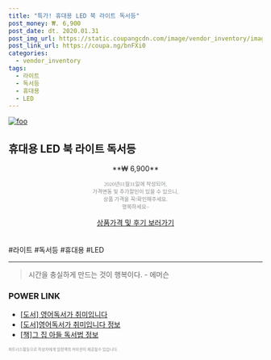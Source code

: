 ```yaml
--- 
title: "특가! 휴대용 LED 북 라이트 독서등" 
post_money: ₩. 6,900 
post_date: dt. 2020.01.31 
post_img_url: https://static.coupangcdn.com/image/vendor_inventory/images/2015/10/23/15/0/e90a1077-e8c5-415c-b1d3-752cc61b50b4.jpg 
post_link_url: https://coupa.ng/bnFXi0 
categories: 
  - vendor_inventory 
tags: 
  - 라이트 
  - 독서등 
  - 휴대용 
  - LED 
--- 
```

[![foo](https://static.coupangcdn.com/image/vendor_inventory/images/2015/10/23/15/0/e90a1077-e8c5-415c-b1d3-752cc61b50b4.jpg)](https://coupa.ng/bnFXi0) 

## 휴대용 LED 북 라이트 독서등 
<p style="text-align: center;">**₩ 6,900**</p> 
<p style="text-align: center;"><span style="color: #898c8f; font-family: Georgia,Times,serif; font-size: 0.75em;">2020년01월31일에 작성되어, <br>가격변동 및 추가할인이 있을 수 있으니,<br> 상품 가격을 꼭!확인해주세요.<br>행복하세요~</span> 
</p>	 
<div markdown="0" style="text-align: center;"><a href="https://coupa.ng/bnFXi0" class="btn btn--success">상품가격 및 후기 보러가기</a></div> 
<br><br> 
  #라이트 #독서등 #휴대용 #LED 
<hr> 

> 시간을 충실하게 만드는 것이 행복이다. - 에머슨 


### POWER LINK

* <a href="https://blog.naver.com/sakai111/221776831702" target="_blank">[도서] 영어독서가 취미입니다</a>
* <a href="https://blog.naver.com/fasyy4321/221764894062" target="_blank">[도서]영어독서가 취미입니다 정보</a>
* <a href="https://blog.naver.com/fasyy4321/221760410308" target="_blank">[책]그 집 아들 독서법 정보</a>

<span style="color: #898c8f; font-family: Georgia,Times,serif; font-size: 0.55em;">파트너스활동으로 작성자에게 일정액의 커미션이 제공될수 있습니다.</span> 
